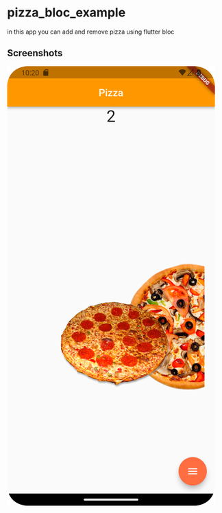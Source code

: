 # pizza_bloc_example

in this app you can add and remove pizza using flutter bloc 
## Screenshots

![Screenshot 1](Sreenshots/Screenshot_20230518_102808.png?raw=true "pizza screen")
